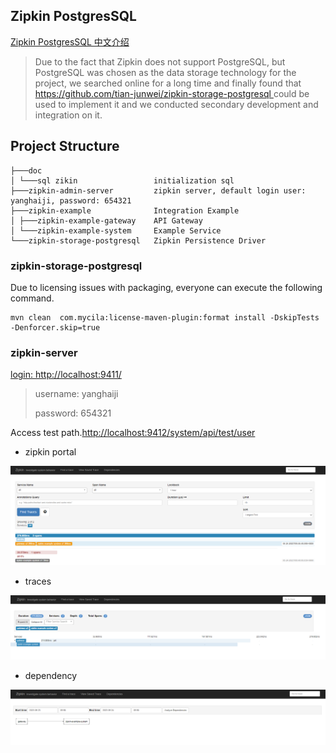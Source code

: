 
## Zipkin PostgresSQL

[Zipkin PostgresSQL 中文介绍](README_zh.md)

> Due to the fact that Zipkin does not support PostgreSQL, but PostgreSQL was chosen as the data storage technology for the project, we searched online for a long time and finally found that [https://github.com/tian-junwei/zipkin-storage-postgresql ](https://github.com/tian-junwei/zipkin-storage-postgresql )could be used to implement it and we conducted secondary development and integration on it.

## Project Structure

```
├───doc
│ └───sql zikin                 initialization sql
├───zipkin-admin-server         zipkin server, default login user: yanghaiji, password: 654321
├───zipkin-example              Integration Example
│ ├───zipkin-example-gateway    API Gateway
│ └───zipkin-example-system     Example Service
└───zipkin-storage-postgresql   Zipkin Persistence Driver
```


### zipkin-storage-postgresql

Due to licensing issues with packaging, everyone can execute the following command.

```shell script
mvn clean  com.mycila:license-maven-plugin:format install -DskipTests  -Denforcer.skip=true 
```


### zipkin-server

[login: http://localhost:9411/](http://localhost:9411/)

> username: yanghaiji
>
> password: 654321



Access test path.[http://localhost:9412/system/api/test/user](http://localhost:9412/system/api/test/user)

- zipkin portal

![login](doc/img/login.png)


- traces

![login](doc/img/20230524095710.png)


- dependency

![login](doc/img/20230524095817.png)

